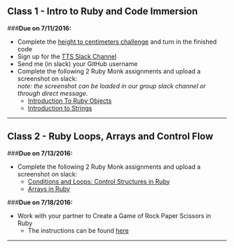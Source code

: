 ## Class 1 - Intro to Ruby and Code Immersion

###**Due on 7/11/2016:**

- Complete the [height to centimeters challenge](https://github.com/tts-code-immersion-clt-pt-summer-2016/class_notes/blob/master/height_to_centimeters_challenge.md) and turn in the finished code
- Sign up for the [TTS Slack Channel](http://ttsclt.slack.com) 
- Send me (in slack) your GitHub username
- Complete the following 2 Ruby Monk assignments and upload a screenshot on slack:<br>*note: the screenshot can be loaded in our group slack channel or through direct message.*
	- [Introduction To Ruby Objects](https://rubymonk.com/learning/books/1-ruby-primer/chapters/6-objects/lessons/35-introduction-to-objects) 
	- [Introduction to Strings](https://rubymonk.com/learning/books/1-ruby-primer/chapters/5-strings/lessons/7-string-introduction)
	
- - - -

## Class 2 - Ruby Loops, Arrays and Control Flow

###**Due on 7/13/2016:**

- Complete the following 2 Ruby Monk assignments and upload a screenshot on slack:
	- [Conditions and Loops: Control Structures in Ruby](https://rubymonk.com/learning/books/1-ruby-primer/chapters/8-control-structures/lessons/43-boolean-expressions-in-ruby) 
	- [Arrays in Ruby](https://rubymonk.com/learning/books/1-ruby-primer/chapters/1-arrays/lessons/2-arrays-introduction)

 
 ###**Due on 7/18/2016:**
 
- Work with your partner to Create a Game of Rock Paper Scissors in Ruby
	- The instructions can be found [here](https://github.com/tts-code-immersion-clt-pt-summer-2016/class_notes/blob/master/RPS_instructions.md) 

- - - -

